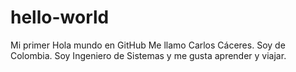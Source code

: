 # hello-world
Mi primer Hola mundo en GitHub
Me llamo Carlos Cáceres. Soy de Colombia.
Soy Ingeniero de Sistemas y me gusta aprender y viajar.
